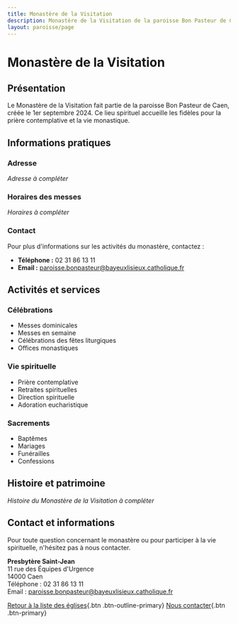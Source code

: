 ```yaml
---
title: Monastère de la Visitation
description: Monastère de la Visitation de la paroisse Bon Pasteur de Caen
layout: paroisse/page
---
```


# Monastère de la Visitation

## Présentation

Le Monastère de la Visitation fait partie de la paroisse Bon Pasteur de Caen, créée le 1er septembre 2024. Ce lieu spirituel accueille les fidèles pour la prière contemplative et la vie monastique.

## Informations pratiques

### Adresse
*Adresse à compléter*

### Horaires des messes
*Horaires à compléter*

### Contact
Pour plus d'informations sur les activités du monastère, contactez :
- **Téléphone :** 02 31 86 13 11
- **Email :** paroisse.bonpasteur@bayeuxlisieux.catholique.fr

## Activités et services

### Célébrations
- Messes dominicales
- Messes en semaine
- Célébrations des fêtes liturgiques
- Offices monastiques

### Vie spirituelle
- Prière contemplative
- Retraites spirituelles
- Direction spirituelle
- Adoration eucharistique

### Sacrements
- Baptêmes
- Mariages
- Funérailles
- Confessions

## Histoire et patrimoine

*Histoire du Monastère de la Visitation à compléter*

## Contact et informations

Pour toute question concernant le monastère ou pour participer à la vie spirituelle, n'hésitez pas à nous contacter.

**Presbytère Saint-Jean**  
11 rue des Équipes d'Urgence  
14000 Caen  
Téléphone : 02 31 86 13 11  
Email : paroisse.bonpasteur@bayeuxlisieux.catholique.fr

[Retour à la liste des églises](/Les-églises){.btn .btn-outline-primary}
[Nous contacter](/infos/contact){.btn .btn-primary}
